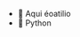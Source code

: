 - 👋 Aqui éoatilio
- 🐍 Python

<!---
bahhko/bahhko is a ✨ special ✨ repository because its `README.md` (this file) appears on your GitHub profile.
You can click the Preview link to take a look at your changes.
--->
